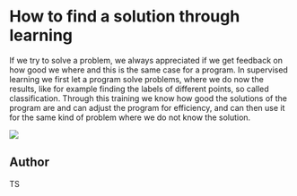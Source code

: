 <!-- BEGIN TITLE -->
# How to find a solution through learning
<!-- END TITLE -->

<!-- BEGIN BODY -->
If we try to solve a problem, we always appreciated if we get feedback on how good we where and this is the same case for a program.
In supervised learning we first let a program solve  problems,
where we do now the results, like for example finding the labels of different points, so called classification. 
Through this training we know how good the solutions of the program are and can adjust the program for efficiency,
and can then use it for the same kind of problem where we do not know the solution. 


<!-- END BODY -->

<img src="../images/image-119-supervised-learning.svg">





<!-- BEGIN OPTIONAL -->

<!-- END OPTIONAL -->



## Author
<!-- BEGIN AUTHOR -->
TS
<!-- END AUTHOR -->
